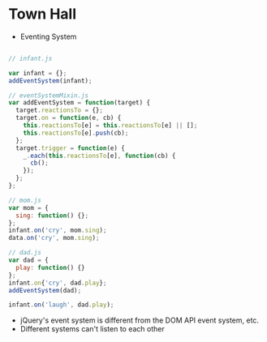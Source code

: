 # Town Hall

* Eventing System

```js

// infant.js

var infant = {};
addEventSystem(infant);

// eventSystemMixin.js
var addEventSystem = function(target) {
  target.reactionsTo = {};
  target.on = function(e, cb) {
    this.reactionsTo[e] = this.reactionsTo[e] || [];
    this.reactionsTo[e].push(cb);
  };
  target.trigger = function(e) {
    _.each(this.reactionsTo[e], function(cb) {
      cb();
    });
  };
};

// mom.js
var mom = {
  sing: function() {};
};
infant.on('cry', mom.sing);
data.on('cry', mom.sing);

// dad.js
var dad = {
  play: function() {}
};
infant.on{'cry', dad.play};
addEventSystem(dad);

infant.on('laugh', dad.play);
```


* jQuery's event system is different from the DOM API event system, etc.
* Different systems can't listen to each other
